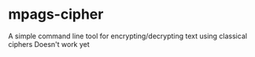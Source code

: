 # mpags-cipher
A simple command line tool for encrypting/decrypting text using classical ciphers
Doesn't work yet
